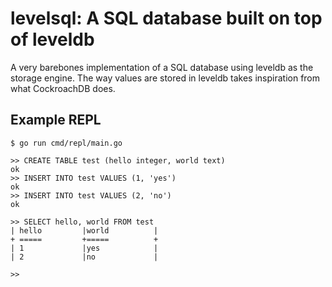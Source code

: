 # levelsql: A SQL database built on top of leveldb

A very barebones implementation of a SQL database using leveldb as the storage engine. The way values are stored in leveldb takes inspiration from what CockroachDB does.

## Example REPL

```
$ go run cmd/repl/main.go

>> CREATE TABLE test (hello integer, world text)   
ok
>> INSERT INTO test VALUES (1, 'yes')
ok
>> INSERT INTO test VALUES (2, 'no')
ok

>> SELECT hello, world FROM test
| hello         |world          |
+ =====         +=====          +
| 1             |yes            |
| 2             |no             |

>> 
```
